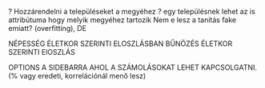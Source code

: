 ? Hozzárendelni a településeket a megyéhez
? egy településnek lehet az is attribútuma hogy melyik megyéhez tartozik
Nem e lesz a tanítás fake emiatt? (overfitting), DE

NÉPESSÉG ÉLETKOR SZERINTI ELOSZLÁSBAN
BŰNÖZÉS ÉLETKOR SZERINTI ElOSZLÁS



OPTIONS A SIDEBARRA AHOL A SZÁMOLÁSOKAT LEHET KAPCSOLGATNI.
(% vagy eredeti, korrelációnál menő lesz)
